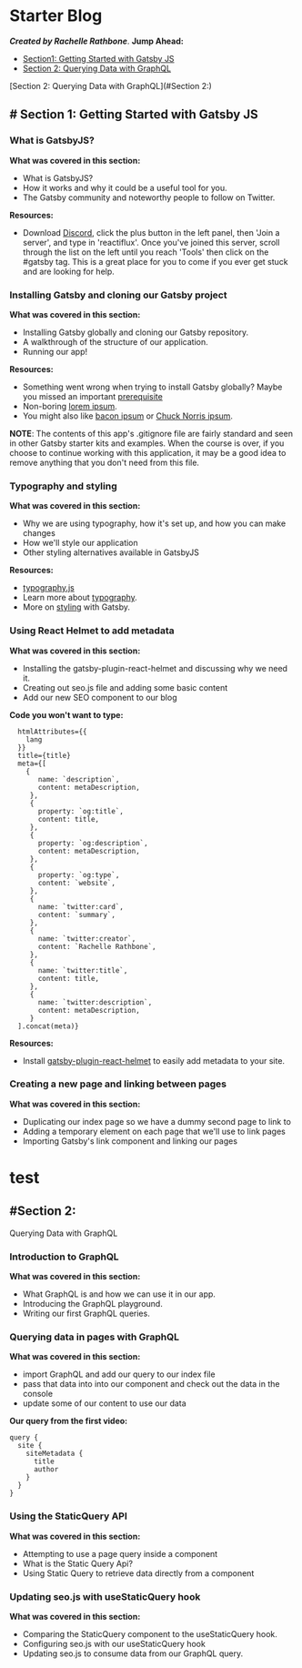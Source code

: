 # Starter Blog
___Created by Rachelle Rathbone___.
**Jump Ahead:**
- [Section1: Getting Started with Gatsby JS](#section-1:Getting-Started-with-Gatsby-JS)
- [Section 2: Querying Data with GraphQL](#section-2:)

[Section 2: Querying Data with GraphQL](#Section 2:)


## # Section 1: Getting Started with Gatsby JS

### What is GatsbyJS?
**What was covered in this section:**
* What is GatsbyJS?
* How it works and why it could be a useful tool for you.
* The Gatsby community and noteworthy people to follow on Twitter.

**Resources:**
* Download [Discord](https://discordapp.com/), click the plus button in the left panel, then 'Join a server', and type in 'reactiflux'. Once you've joined this server, scroll through the list on the left until you reach 'Tools' then click on the #gatsby tag. This is a great place for you to come if you ever get stuck and are looking for help.

### Installing Gatsby and cloning our Gatsby project
**What was covered in this section:**
* Installing Gatsby globally and cloning our Gatsby repository.
* A walkthrough of the structure of our application.
* Running our app!

**Resources:**
* Something went wrong when trying to install Gatsby globally? Maybe you missed an important [prerequisite](https://www.gatsbyjs.org/tutorial/part-zero/)
* Non-boring [lorem ipsum](https://www.shopify.com/partners/blog/79940998-15-funny-lorem-ipsum-generators-to-shake-up-your-design-mockups).
* You might also like [bacon ipsum](https://baconipsum.com/) or [Chuck Norris ipsum](https://vincentloy.github.io/chuck_facts_ipsum/).

**NOTE**: The contents of this app's .gitignore file are fairly standard and seen
in other Gatsby starter kits and examples. When the course is over, if you choose
to continue working with this application, it may be a good idea to remove
anything that you don't need from this file.

### Typography and styling
**What was covered in this section:**
* Why we are using typography, how it's set up, and how you can make changes
* How we'll style our application
* Other styling alternatives available in GatsbyJS

**Resources:**
* [typography.js](https://www.gatsbyjs.org/docs/typography-js/)
* Learn more about [typography](https://kyleamathews.github.io/typography.js/).
* More on [styling](https://www.gatsbyjs.org/tutorial/part-two/#css-in-js) with Gatsby.

### Using React Helmet to add metadata
**What was covered in this section:**
* Installing the gatsby-plugin-react-helmet and discussing why we need it.
* Creating out seo.js file and adding some basic content
* Add our new SEO component to our blog

**Code you won't want to type:**
```
  htmlAttributes={{
    lang
  }}
  title={title}
  meta={[
    {
       name: `description`,
       content: metaDescription,
     },
     {
       property: `og:title`,
       content: title,
     },
     {
       property: `og:description`,
       content: metaDescription,
     },
     {
       property: `og:type`,
       content: `website`,
     },
     {
       name: `twitter:card`,
       content: `summary`,
     },
     {
       name: `twitter:creator`,
       content: `Rachelle Rathbone`,
     },
     {
       name: `twitter:title`,
       content: title,
     },
     {
       name: `twitter:description`,
       content: metaDescription,
     }
  ].concat(meta)}
```

**Resources:**
* Install [gatsby-plugin-react-helmet](https://www.gatsbyjs.org/packages/gatsby-plugin-react-helmet/) to easily add metadata to your site.

### Creating a new page and linking between pages
**What was covered in this section:**
* Duplicating our index page so we have a dummy second page to link to
* Adding a temporary element on each page that we'll use to link pages
* Importing Gatsby's link component and linking our pages

# test
## #Section 2: 
Querying Data with GraphQL

### Introduction to GraphQL
**What was covered in this section:**
* What GraphQL is and how we can use it in our app.
* Introducing the GraphQL playground.
* Writing our first GraphQL queries.

### Querying data in pages with GraphQL
**What was covered in this section:**
- import GraphQL and add our query to our index file
- pass that data into into our component and check out the data in the console
- update some of our content to use our data

**Our query from the first video:**
```
query {
  site {
    siteMetadata {
      title
      author
    }
  }
}
```

### Using the StaticQuery API
**What was covered in this section:**
- Attempting to use a page query inside a component
- What is the Static Query Api?
- Using Static Query to retrieve data directly from a component

### Updating seo.js with useStaticQuery hook
**What was covered in this section:**
- Comparing the StaticQuery component to the useStaticQuery hook.
- Configuring seo.js with our useStaticQuery hook
- Updating seo.js to consume data from our GraphQL query.
